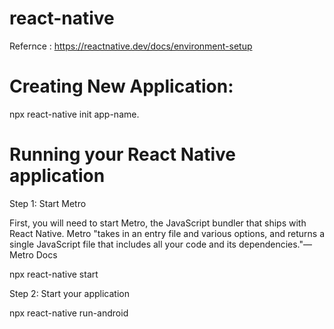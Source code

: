 # react-native
Refernce : https://reactnative.dev/docs/environment-setup
# Creating New Application:
npx react-native init app-name.
# Running your React Native application
Step 1: Start Metro

First, you will need to start Metro, the JavaScript bundler that ships with React Native. Metro "takes in an entry file and various options, and returns a single JavaScript file that includes all your code and its dependencies."—Metro Docs

npx react-native start

Step 2: Start your application

npx react-native run-android
